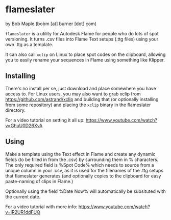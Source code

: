 # flameslater
by Bob Maple (bobm [at] burner [dot] com)

`flameslater` is a utility for Autodesk Flame for people who do lots of spot versioning.
It turns .csv files into Flame Text setups (.ttg files) using your own .ttg as a template.

It can also call `xclip` on Linux to place spot codes on the clipboard, allowing you to
easily rename your sequences in Flame using something like Klipper.

## Installing

There's no install per se, just download and place somewhere you have access to. For Linux
users, you may also want to grab xclip from https://github.com/astrand/xclip and building
that (or optionally installing from some repository) and placing the `xclip` binary in the
flameslater directory.

For a video tutorial on setting it all up: https://www.youtube.com/watch?v=GhuU0D26XvA

## Using

Make a template using the Text effect in Flame and create any dynamic fields (to be filled
in from the .csv) by surrounding them in % characters.  The only required field is %Spot Code%
which needs to source from a unique column in your .csv, as it is used for the filenames of
the .ttg setups that flameslater generates (and optionally copies to the clipboard for easy
paste-naming of clips in Flame.)

Optionally using the field %Date Now% will automatically be subsituted with the current date.

For a video tutorial with more info: https://www.youtube.com/watch?v=jR2UR1ddFUQ
